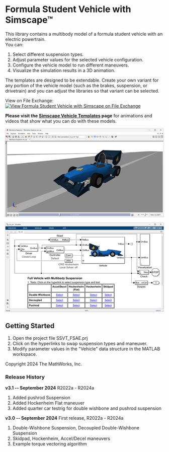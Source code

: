 # **​​Formula Student Vehicle with Simscape&trade;**

This library contains a multibody model of a formula student vehicle 
with an electric powertrain.  
You can:

   1. Select different suspension types.
   2. Adjust parameter values for the selected vehicle configuration.
   3. Configure the vehicle model to run different maneuvers.
   4. Visualize the simulation results in a 3D animation.

The templates are designed to be extendable. Create your own variant for any portion 
of the vehicle model (such as the brakes, suspension, or drivetrain) and you can 
adjust the libraries so that variant can be selected.

View on File Exchange:  [![View Formula Student Vehicle with Simscape on File Exchange](https://www.mathworks.com/matlabcentral/images/matlab-file-exchange.svg)](https://www.mathworks.com/matlabcentral/fileexchange/172279-formula-student-vehicle-with-simscape)  

**Please visit the [Simscape Vehicle Templates](https://www.mathworks.com/solutions/physical-modeling/simscape-vehicle-templates.html) page** for animations and videos that show what you can do with these models.

![](Scripts_Data/Overview/Simscape_Vehicle_Templates_FSAE_animation.png)

![](Scripts_Data/Overview/Simscape_Vehicle_Templates_FSAE_model.png)

## **Getting Started**
1. Open the project file SSVT\_FSAE.prj 
2. Click on the hyperlinks to swap suspension types and maneuver. 
3. Modify parameter values in the "Vehicle" data structure in the MATLAB workspace.

Copyright 2024 The MathWorks, Inc.
 
### **Release History**
**v3.1 -- September 2024** R2022a - R2024a
1. Added pushrod Suspension
2. Added Hockenheim Flat maneuver
3. Added quarter car testrig for double wishbone and pushrod suspension

**v3.0 -- September 2024**
First release, R2022a - R2024a
1. Double-Wishbone Suspension, Decoupled Double-Wishbone Suspension
2. Skidpad, Hockenheim, Accel/Decel maneuvers
3. Example torque vectoring algorithm 


